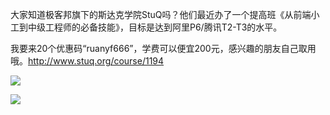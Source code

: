 大家知道极客邦旗下的斯达克学院StuQ吗？他们最近办了一个提高班《从前端小工到中级工程师的必备技能》，目标是达到阿里P6/腾讯T2-T3的水平。

我要来20个优惠码“ruanyf666”，学费可以便宜200元，感兴趣的朋友自己取用哦。http://www.stuq.org/course/1194

![](http://www.ruanyifeng.com/blogimg/asset/2017/sup2017061601.jpg)

![](http://www.ruanyifeng.com/blogimg/asset/2017/sup2017061602.jpg)